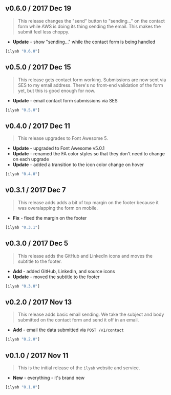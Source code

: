 ## v0.6.0 / 2017 Dec 19

> This release changes the "send" button to "sending..." on the contact form while
> AWS is doing its thing sending the email. This makes the submit feel less choppy.

* **Update** - show "sending..." while the contact form is being handled

```clojure
[ilyab "0.6.0"]
```

## v0.5.0 / 2017 Dec 15

> This release gets contact form working. Submissions are now sent via SES to my
> email address. There's no front-end validation of the form yet, but this is good
> enough for now.

* **Update** - email contact form submissions via SES

```clojure
[ilyab "0.5.0"]
```

## v0.4.0 / 2017 Dec 11

> This release upgrades to Font Awesome 5.

* **Update** - upgraded to Font Awesome v5.0.1
* **Update** - renamed the FA color styles so that they don't need to change on each upgrade
* **Update** - added a transition to the icon color change on hover

```clojure
[ilyab "0.4.0"]
```

## v0.3.1 / 2017 Dec 7

> This release adds adds a bit of top margin on the footer because it was overalapping
> the form on mobile.

* **Fix** - fixed the margin on the footer

```clojure
[ilyab "0.3.1"]
```

## v0.3.0 / 2017 Dec 5

> This release adds the GitHub and LinkedIn icons and moves the subtitle to the
> footer.

* **Add** - added GitHub, LinkedIn, and source icons
* **Update** - moved the subtitle to the footer

```clojure
[ilyab "0.3.0"]
```

## v0.2.0 / 2017 Nov 13

> This release adds basic email sending. We take the subject and body submitted
> on the contact form and send it off in an email.

* **Add** - email the data submitted via `POST /v1/contact`

```clojure
[ilyab "0.2.0"]
```


## v0.1.0 / 2017 Nov 11

> This is the initial release of the `ilyab` website and service.

* **New** - everything - it's brand new

```clojure
[ilyab "0.1.0"]
```
